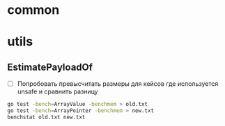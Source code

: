 # common

# utils

## EstimatePayloadOf
- [ ] Попробовать превысчитать размеры для кейсов где используется unsafe и сравнить разницу

```bash
go test -bench=ArrayValue -benchmem > old.txt
go test -bench=ArrayPointer -benchmem > new.txt
benchstat old.txt new.txt
```